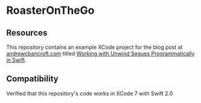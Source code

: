 # RoasterOnTheGo

## Resources
This repository contains an example XCode project for the blog post at [andrewcbancroft.com](http://www.andrewcbancroft.com) titled [Working with Unwind Segues Programmatically in Swift](https://www.andrewcbancroft.com/2015/12/18/working-with-unwind-segues-programmatically-in-swift/).

## Compatibility
Verified that this repository's code works in XCode 7 with Swift 2.0

